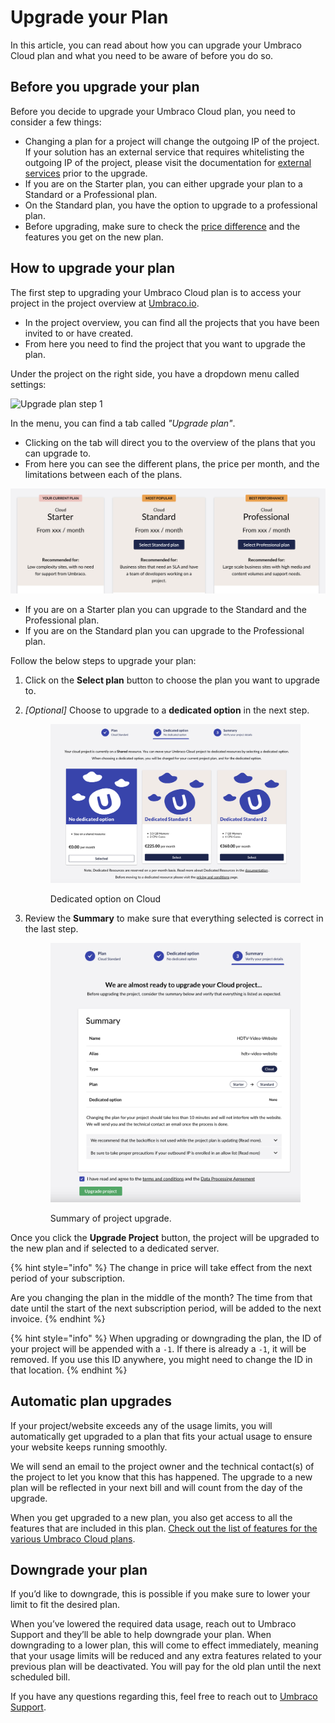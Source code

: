# Upgrade your Plan

In this article, you can read about how you can upgrade your Umbraco Cloud plan and what you need to be aware of before you do so.

## Before you upgrade your plan

Before you decide to upgrade your Umbraco Cloud plan, you need to consider a few things:

* Changing a plan for a project will change the outgoing IP of the project. If your solution has an external service that requires whitelisting the outgoing IP of the project, please visit the documentation for [external services](external-services.md) prior to the upgrade.
* If you are on the Starter plan, you can either upgrade your plan to a Standard or a Professional plan.
* On the Standard plan, you have the option to upgrade to a professional plan.
* Before upgrading, make sure to check the [price difference](https://umbraco.com/umbraco-cloud-pricing) and the features you get on the new plan.

## How to upgrade your plan

The first step to upgrading your Umbraco Cloud plan is to access your project in the project overview at [Umbraco.io](https://www.s1.umbraco.io/projects).

* In the project overview, you can find all the projects that you have been invited to or have created.
* From here you need to find the project that you want to upgrade the plan.

Under the project on the right side, you have a dropdown menu called settings:

![Upgrade plan step 1](../images/step\_1.png)

In the menu, you can find a tab called _"Upgrade plan"_.

* Clicking on the tab will direct you to the overview of the plans that you can upgrade to.
* From here you can see the different plans, the price per month, and the limitations between each of the plans.

![Upgrade plane step2](../images/umbraco-cloud-plans-new.png)

* If you are on a Starter plan you can upgrade to the Standard and the Professional plan.
* If you are on the Standard plan you can upgrade to the Professional plan.

Follow the below steps to upgrade your plan:

1. Click on the **Select plan** button to choose the plan you want to upgrade to.
2.  _\[Optional]_ Choose to upgrade to a **dedicated option** in the next step.&#x20;

    <div align="left">

    <figure><img src="../images/dedicated-option.png" alt=""><figcaption><p>Dedicated option on Cloud</p></figcaption></figure>

    </div>
3.  Review the **Summary** to make sure that everything selected is correct in the last step.&#x20;

    <figure><img src="../images/upgrade-summary.png" alt=""><figcaption><p>Summary of project upgrade.</p></figcaption></figure>

Once you click the **Upgrade Project** button, the project will be upgraded to the new plan and if selected to a dedicated server.

{% hint style="info" %}
The change in price will take effect from the next period of your subscription.

Are you changing the plan in the middle of the month? The time from that date until the start of the next subscription period, will be added to the next invoice.
{% endhint %}

{% hint style="info" %}
When upgrading or downgrading the plan, the ID of your project will be appended with a `-1`. If there is already a `-1`, it will be removed. If you use this ID anywhere, you might need to change the ID in that location.
{% endhint %}

## Automatic plan upgrades

If your project/website exceeds any of the usage limits, you will automatically get upgraded to a plan that fits your actual usage to ensure your website keeps running smoothly.

We will send an email to the project owner and the technical contact(s) of the project to let you know that this has happened. The upgrade to a new plan will be reflected in your next bill and will count from the day of the upgrade.

When you get upgraded to a new plan, you also get access to all the features that are included in this plan. [Check out the list of features for the various Umbraco Cloud plans](https://umbraco.com/umbraco-cloud-pricing/).

## Downgrade your plan

If you’d like to downgrade, this is possible if you make sure to lower your limit to fit the desired plan.

When you’ve lowered the required data usage, reach out to Umbraco Support and they’ll be able to help downgrade your plan. When downgrading to a lower plan, this will come to effect immediately, meaning that your usage limits will be reduced and any extra features related to your previous plan will be deactivated. You will pay for the old plan until the next scheduled bill.

If you have any questions regarding this, feel free to reach out to [Umbraco Support](mailto:contact@umbraco.com).
